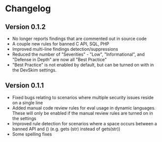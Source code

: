 # Changelog

## Version 0.1.2
* No longer reports findings that are commented out in source code
* A couple new rules for banned C API, SQL, PHP
* Improved multi-line findings detection/suppressions
* Reduced the number of "Severities" - "Low", "Informational", and "Defense in Depth" are now all "Best Practice"
* "Best Practice" is not enabled by default, but can be turned on with in the DevSkim settings.  

## Version 0.1.1
* Fixed bugs relating to scenarios where multiple security issues reside on a single line
* Added manual code review rules for eval usage in dynamic languages.  These will only be enabled if the manual review rules are turned on in the settings
* Improved rule detection for scenarios where a space occurs between a banned API and ()  (e.g. gets (str) instead of gets(str))
* Some spelling fixes